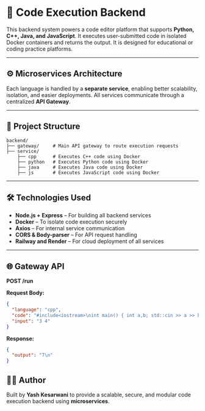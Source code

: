 # 🧠 Code Execution Backend

This backend system powers a code editor platform that supports **Python, C++, Java, and JavaScript**. It executes user-submitted code in isolated Docker containers and returns the output. It is designed for educational or coding practice platforms.

---
## ⚙️ Microservices Architecture

Each language is handled by a **separate service**, enabling better scalability, isolation, and easier deployments. All services communicate through a centralized **API Gateway**.

---
## 📁 Project Structure
```
backend/
├── gateway/     # Main API gateway to route execution requests
├── service/
    ├── cpp      # Executes C++ code using Docker
    ├── python   # Executes Python code using Docker
    ├── java     # Executes Java code using Docker
    ├── js       # Executes JavaScript code using Docker
```
---

## 🛠️ Technologies Used

- **Node.js + Express** – For building all backend services
- **Docker** – To isolate code execution securely
- **Axios** – For internal service communication
- **CORS & Body-parser** – For API request handling
- **Railway and Render** – For cloud deployment of all services

---

## 🌐 Gateway API

**POST /run**

**Request Body:**
```json
{
  "language": "cpp",
  "code": "#include<iostream>\nint main() { int a,b; std::cin >> a >> b; std::cout << a+b; return 0; }",
  "input": "3 4"
}
```
**Response:**
```json
{
  "output": "7\n"
}
```
## 👨‍💻 Author

Built by **Yash Kesarwani** to provide a scalable, secure, and modular code execution backend using **microservices**.
